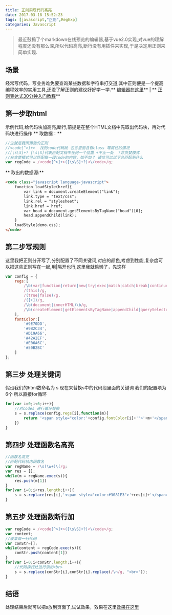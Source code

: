 ```yaml
---
title: 正则实现代码高亮
date: 2017-03-18 15:52:23
tags: [javascript,"正则",RegExp]
categories: Javascript
---
```

> 最近鼓捣了个markdown在线预览的编辑器,基于vue2.0实现,对vue的理解程度还没有那么深,所以代码高亮,断行没有用插件来实现,于是决定用正则来简单实现.

## 场景
经常写代码，写业务难免要查询某些数据和字符串打交道,其中正则便是一个提高编程效率的实用工具,还没了解正则的建议好好学一学.** [编辑器在这里][0]** | ** [正则表达式30分钟入门教程][1]**
<!-- more -->
## 第一步取html
示例代码,给代码块加高亮,断行,前提是在整个HTML文档中先取出代码块，再对代码块进行操作
** 取数据：**
```javascript
//这就是我所用到的正则
//<code[^>]+>  找到code代码段 包含里面含有class 等属性的情况
//[\s\S]+? [\s\S]代表匹配文档中任何一个位置 +不止一处  ?非贪婪模式
//非贪婪模式可以匹配每一段code的内容，如不加？ 诸位可以试下会匹配到什么
var regCode = /<code[^>]+>([\s\S]+?)<\/code>/g;
```
** 取出的数据源:**
```html
<code class="javascript language-javascript">
    function loadStyle(href){
        var link = document.createElement("link");   
        link.type = "text/css";
        link.rel = "stylesheet";
        link.href = href;   
        var head = document.getElementsByTagName("head")[0];   
        head.appendChild(link);
    }
    loadStyle(demo.css);
</code>
```

## 第二步写规则
这里我把正则分开写了,分别配置了不同关键词,对应的颜色,考虑到性能,复杂度可以把这些正则写在一起,用|隔开也行,这里我就偷懒了，先这样
```javascript
var config = {
    regs:[
        /\b(var|function|return|new|try|exec|match|catch|break|continue|case|for|if|else|while|switch)\b/g,
        /(this)/g,
        /(true|false)/g,
        /([+])/g,
        /\b(document|innerHTML)\b/g,
        /\b(createElement|getElementsByTagName|appendChild|querySelector|querySelectorAll|getElementById)\b/g
    ],
    fontColor:[
        '#9E70DD',
        '#9B2C34',
        '#D19A66',
        '#42A2EF',
        '#E06A6C',
        '#50B2BC'
    ]
};
```

## 第三步 处理关键词
假设我们的html数命名为 s 现在来替换s中的代码段里面的关键词
我们的配置项为6个  所以直接for循环
```javascript
for(var i=0;i<6;i++){
    //对codes 进行循环替换
    s = s.replace(config.regs[i],function(m){
        return '<span style="color:'+config.fontColor[i]+'">'+m+'</span>'
    })
}
```
## 第四步 处理函数名高亮
```javascript
//函数名高亮
//匹配代码块内函数名
var regName = /\s(\w+)\(/g;
var res = [];
while(m = regName.exec(s)){
    res.push(m[1])
}
for(var i=0;i<res.length;i++){
    s = s.replace(res[i],'<span style="color:#3081E3">'+res[i]+'</span>')
}
```
## 第五步 处理函数断行加<br>
```javascript
var regCode = /<code[^>]+>([\s\S]+?)<\/code>/g;
var content;
//收集每一行代码
var conStr=[];
while(content = regCode.exec(s)){
    conStr.push(content[1])
}
for(var i=0;i<conStr.length;i++){
    //代码换行处进行添加<br>
    s = s.replace(conStr[i],conStr[i].replace(/\n/g, "<br>"));
}
```
## 结语
处理结束后就可以把s放到页面了,试试效果，效果在这里[效果在这里][0]


[0]: http://loadingmore.com/v-markdown
[1]: http://www.jb51.net/tools/zhengze.html#mission
